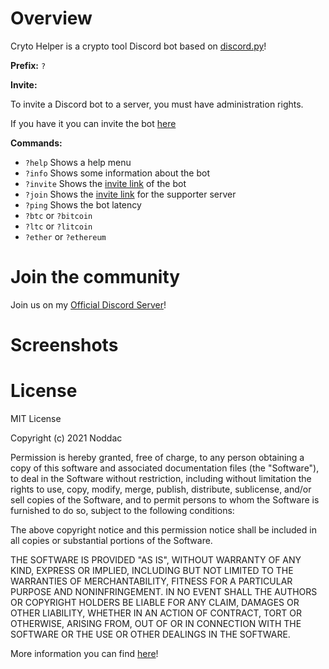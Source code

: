 # Overview
Cryto Helper is a crypto tool Discord bot based on [discord.py](https://discordpy.readthedocs.io/en/stable/)!


**Prefix:** `?`


**Invite:**

To invite a Discord bot to a server, you must have administration rights. 

If you have it you can invite the bot [here](https://discord.com/oauth2/authorize?client_id=827437359036760064&permissions=8&scope=bot)


**Commands:**
- `?help` Shows a help menu
- `?info` Shows some information about the bot
- `?invite` Shows the [invite link](https://discord.com/oauth2/authorize?client_id=827437359036760064&permissions=8&scope=bot) of the bot
- `?join` Shows the [invite link](https://discord.gg/Q9stTbAHNF) for the supporter server
- `?ping` Shows the bot latency
- `?btc` or `?bitcoin`
- `?ltc` or `?litcoin`
- `?ether` or `?ethereum`



# Join the community
 Join us on my [Official Discord Server](https://discord.gg/Q9stTbAHNF)!

# Screenshots

# License
MIT License

Copyright (c) 2021 Noddac

Permission is hereby granted, free of charge, to any person obtaining a copy
of this software and associated documentation files (the "Software"), to deal
in the Software without restriction, including without limitation the rights
to use, copy, modify, merge, publish, distribute, sublicense, and/or sell
copies of the Software, and to permit persons to whom the Software is
furnished to do so, subject to the following conditions:

The above copyright notice and this permission notice shall be included in all
copies or substantial portions of the Software.

THE SOFTWARE IS PROVIDED "AS IS", WITHOUT WARRANTY OF ANY KIND, EXPRESS OR
IMPLIED, INCLUDING BUT NOT LIMITED TO THE WARRANTIES OF MERCHANTABILITY,
FITNESS FOR A PARTICULAR PURPOSE AND NONINFRINGEMENT. IN NO EVENT SHALL THE
AUTHORS OR COPYRIGHT HOLDERS BE LIABLE FOR ANY CLAIM, DAMAGES OR OTHER
LIABILITY, WHETHER IN AN ACTION OF CONTRACT, TORT OR OTHERWISE, ARISING FROM,
OUT OF OR IN CONNECTION WITH THE SOFTWARE OR THE USE OR OTHER DEALINGS IN THE
SOFTWARE.

More information you can find [here](https://choosealicense.com/licenses/mit)!




